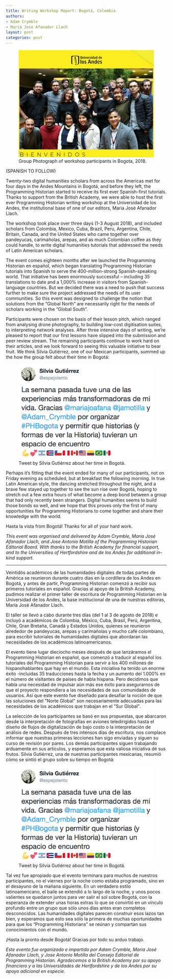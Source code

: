 ```yaml
---
title: Writing Workshop Report: Bogotá, Colombia
authors:
- Adam Crymble
- Mariá Jose Afanador Llach
layout: post
categories: post
---
```


<p><figure><img src="/images/bogota-workshop-report/Bogota1.png" /><figcaption>Group Photograph of workshop participants in Bogota, 2018.</figcaption></figure></p>

(SPANISH TO FOLLOW)

Twenty-two digital humanities scholars from across the Americas met for four days in the Andes Mountains in Bogotá, and before they left, the Programming Historian started to receive its first ever Spanish-first tutorials. Thanks to support from the British Academy, we were able to host the first ever Programming Historian writing workshop at the Universidad de los Andes, the institutional base of one of our editors, Maria José Afanador Llach.

The workshop took place over three days (1-3 August 2018), and included scholars from Colombia, Mexico, Cuba, Brazil, Peru, Argentina, Chile, Britain, Canada, and the United States who came together over pandeyucas, carimañolas, arepas, and as much Colombian coffee as they could handle, to write digital humanities tutorials that addressed the needs of Latin American scholars.

The event comes eighteen months after we launched the Programming Historian en español, which began translating Programming Historian tutorials into Spanish to serve the 400-million-strong Spanish-speaking world. That initiative has been enormously successful – including 35 translations to date and a 1,000% increase in visitors from Spanish-language countries. But we decided there was a need to push that success further to make sure the project addressed the needs of its user communities. So this event was designed to challenge the notion that solutions from the “Global North” are necessarily right for the needs of scholars working in the “Global South”.

Participants were chosen on the basis of their lesson pitch, which ranged from analysing drone photography, to building low-cost digitisation suites, to interpreting network analyses. After three intensive days of writing, we’re pleased to report that our first lessons have slipped into the submission and peer review stream. The remaining participants continue to work hard on their articles, and we look forward to seeing this valuable initiative to bear fruit. We think Silvia Gutiérrez, one of our Mexican participants, summed up the how the group felt about their time in Bogotá:

<p><figure><img src="/images/bogota-workshop-report/Bogota2.png" /><figcaption>Tweet by Silvia Gutiérrez about her time in Bogotá.</figcaption></figure></p>

Perhaps it’s fitting that the event ended for many of our participants, not on Friday evening as scheduled, but at breakfast the following morning. In true Latin American style, the dancing stretched throughout the night, and a brave few stayed up together to see the sun rise over Bogotá, hoping to stretch out a few extra hours of what become a deep bond between a group that had only recently been strangers. Digital humanities seems to build those bonds so well, and we hope that this proves only the first of many opportunities for Programming Historians to come together and share their knowledge with the world.

Hasta la vista from Bogotá! Thanks for all of your hard work.

*This event was organised and delivered by Adam Crymble, Maria José Afanador Llach, and Jose Antonio Motilla of the Programming Historian Editorial Board. With thanks to the British Academy for financial support, and to the Universities of Hertfordshire and de los Andes for additional in-kind support.*


---

Veintidós académicos de las humanidades digitales de todas partes de América se reunieron durante cuatro días en la cordillera de los Andes en Bogotá, y antes de partir, Programming Historian comenzó a recibir sus primeros tutoriales en español. Gracias al apoyo de la British Academy, pudimos realizar el primer taller de escritura de Programming Historian en la Universidad de los Andes, la base institucional de una de nuestras editoras, María José Afanador Llach.

El taller se llevó a cabo durante tres días (del 1 al 3 de agosto de 2018) e incluyó a académicos de Colombia, México, Cuba, Brasil, Perú, Argentina, Chile, Gran Bretaña, Canadá y Estados Unidos, quienes se reunieron alrededor de pandeyucas, arepas y carimañolas y mucho café colombiano, para escribir tutoriales de humanidades digitales que abordaran las necesidades de los académicos latinoamericanos.

El evento tiene lugar dieciocho meses después de que lanzáramos el Programming Historian en español, que comenzó a traducir al español los tutoriales del Programming Historian para servir a los 400 millones de hispanohablantes que hay en el mundo. Esta iniciativa ha tenido un enorme éxito -incluidas 35 traducciones hasta la fecha y un aumento del 1.000% en el número de visitantes de países de habla hispana. Pero decidimos que había una necesidad de impulsar aún más ese éxito para asegurarnos de que el proyecto respondiera a las necesidades de sus comunidades de usuarios. Así que este evento fue diseñado para desafiar la noción de que las soluciones del "Norte Global" son necesariamente adecuadas para las necesidades de los académicos que trabajan en el "Sur Global".

La selección de los participantes se basó en sus propuestas, que abarcaron desde la interpretación de fotografías en aviones teledirigidos hasta el diseño de flujos de digitalización de bajo costo o la interpretación de análisis de redes. Después de tres intensos días de escritura, nos complace informar que nuestras primeras lecciones han sigo enviadas y siguen su curso de revisión por pares. Los demás participantes siguen trabajando arduamente en sus artículos, y esperamos que esta valiosa iniciativa dé sus frutos. Silvia Gutiérrez, una de nuestras participantes mexicanas, resumió cómo se sintió el grupo sobre su tiempo en Bogotá:

<p><figure><img src="/images/bogota-workshop-report/Bogota2.png" /><figcaption>Tweet by Silvia Gutiérrez about her time in Bogotá.</figcaption></figure></p>

Tal vez fue apropiado que el evento terminara para muchos de nuestros participantes, no el viernes por la noche como estaba programado, sino en el desayuno de la mañana siguiente. En un verdadero estilo latinoamericano, el baile se extendió a lo largo de la noche, y unos pocos valientes se quedaron juntos para ver salir el sol sobre Bogotá, con la esperanza de extender unas horas extras lo que se convirtió en un vínculo profundo entre un grupo que sólo unos días antes eran completos desconocidos. Las humanidades digitales parecen construir esos lazos tan bien, y esperamos que esto sea sólo la primera de muchas oportunidades para que los “Programming Historians” se reúnan y compartan sus conocimientos con el mundo.

¡Hasta la pronto desde Bogotá! Gracias por todo su arduo trabajo.

*Este evento fue organizado e impartido por Adam Crymble, Maria José Afanador Llach, y Jose Antonio Motilla del Consejo Editorial de Programming Historian. Agradecemos a la British Academy por su apoyo financiero y a las Universidades de Hertfordshire y de los Andes por su apoyo adicional en especie.*

